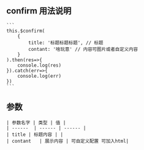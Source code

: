 ## confirm 用法说明 ##

    ```
    this.$confirm(
        {
            title: '标题标题标题', // 标题
            contant: '啥玩意' // 内容可图片或者自定义内容
        }
    ).then(res=>{
        console.log(res)
    }).catch(err=>{
        console.log(err)
    })
    ```
## 参数 ##

    | 参数名字 | 类型 | 值 |
    | ------  | ------ | ------ |
    | title | 标题内容 | |
    | contant   | 展示内容 | 可自定义配置 可加入html|
